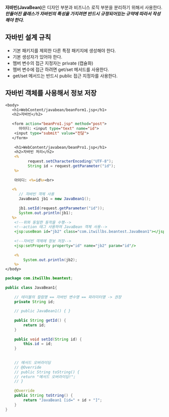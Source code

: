 <b>자바빈(JavaBean)</b>은 디자인 부분과 비즈니스 로직 부분을 분리하기 위해서 사용한다. <b><i>만들어진 클래스가 자바빈의 특성을 가지려면 반드시 규정되어있는 규약에 따라서 작성해야 한다.</i></b>

<h2>자바빈 설계 규칙</h2>
<ul>
 <li>기본 패키지를 제외한 다른 특정 패키지에 생성해야 한다.</li>
 <li>기본 생성자가 있어야 한다.</li>
 <li>멤버 변수의 접근 지정자는 private (캡슐화)</li>
 <li>멤버 변수에 접근 하려면 get/set 메서드를 사용한다.</li>
 <li>get/set 메서드는 반드시 public 접근 지정자를 사용한다.</li>
</ul>

<h2>자바빈 객체를 사용해서 정보 저장</h2>

```jsp
<body>
   <h1>WebContent/javabean/beanForm1.jsp</h1>
   <h2>자바빈</h2>
   
   <form action="beanPro1.jsp" method="post">
      아이디: <input type="text" name="id">
    <input type="submit" value="전달">   
   </form>
 
    <h1>WebContent/javabean/beanPro1.jsp</h1>
    <h2>자바빈 처리</h2>
    <%
          request.setCharacterEncoding("UTF-8");
          String id = request.getParameter("id");
    %>
    
    아이디: <%=id%><br>
 
   <%
      // 자바빈 객체 사용      
      JavaBean1 jb1 = new JavaBean1();
     
      jb1.setId(request.getParameter("id"));
      System.out.println(jb1);
   %>
    <!--위와 동일한 동작을 수행-->
    <!--action 태그 사용하여 JavaBean 객체 사용-->
    <jsp:useBean id="jb2" class="com.itwillbs.beantest.JavaBean1"></jsp:useBean>
    
    <!--자비빈 객체에 정보 저장-->
    <jsp:setProperty property="id" name="jb2" param="id"/>
    
    <%
        System.out.println(jb2);
    %>
</body>
```

```java
package com.itwillbs.beantest;
 
public class JavaBean1{
 
    // 테이블의 컬럼명 == 자바빈 변수명 == 파라미터명 -> 권장
    private String id;
 
    // public JavaBean1() { }
 
    public String getId() {
        return id;
    }
 
    public void setId(String id) {
        this.id = id;
    }
 
    
    // 메서드 오버라이딩
    // @Override
    // public String toString() {
    // return "메서드 오버라이딩!";
    // }
    
    @Override
    public String toString() {
        return "JavaBean1 [id=" + id + "]";
    }
}
```
